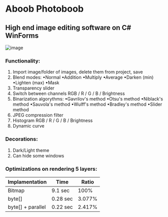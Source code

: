 # Aboob Photoboob
## High end image editing software on C# WinForms
![image](https://user-images.githubusercontent.com/82185066/161241798-f5b9a86c-8a4d-4ec1-b142-b04fbadf8152.png)
### Functionality:

1. Import image/folder of images, delete them from project, save
2. Blend modes:
  •Normal
  •Addition
  •Multiply
  •Average
  •Darken (min)
  •Lighten (max)
  •Mask
3. Transparency slider
4. Switch between channels RGB / R / G / B / Brightness
5. Binarization algorythms:
  •Gavrilov's method
  •Otsu's method
  •Niblack's method
  •Sauvola's method
  •Wulff's method
  •Bradley's method
  •Slider method
6. JPEG compression filter
7. Histogram RGB / R / G / B / Brightness
8. Dynamic curve

### Decorations:

1. Dark/Light theme
2. Can hide some windows
  
  
  
  
  
  
### Optimizations on rendering 5 layers:

| Implamentation  | Time | Ratio |
| ------------- | ------------- | ------------- |
| Bitmap  | 9.1 sec  | 100%  |
| byte[]  | 0.28 sec  | 3.077%  |
| byte[] + parallel  | 0.22 sec  | 2.417%  |
